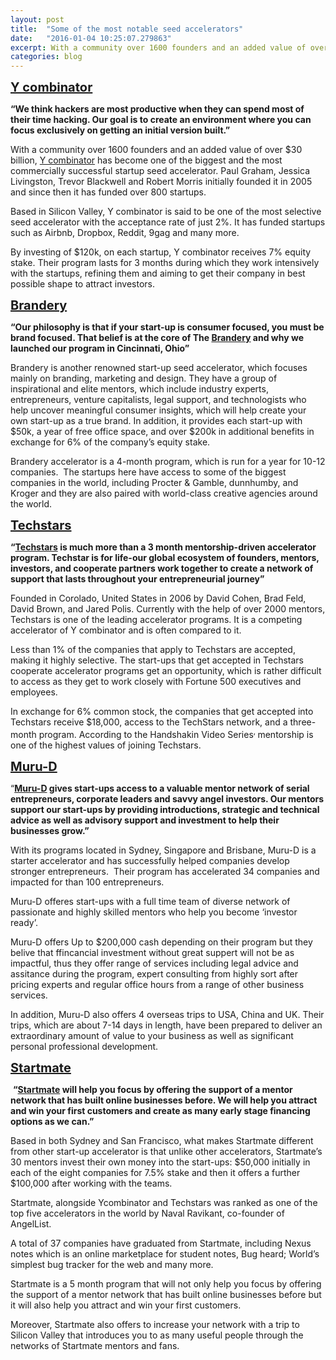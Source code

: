 ```yaml
---
layout: post
title:  "Some of the most notable seed accelerators"
date:   "2016-01-04 10:25:07.279863"
excerpt: With a community over 1600 founders and an added value of over $30 billion, <a href="http://www.ycombinator.com">Y combinator</a> has become one of the biggest and the most commercially successful startup seed accelerator. Paul Graham, Jessica Livingston, Trevor Blackwell and Robert Morris initially founded it in 2005 and since then it has funded over 800 startups.&nbsp;
categories: blog
---
```

<p><span style="font-size:20px;"><strong><u>Y combinator</u></strong></span></p>

<p><strong>&ldquo;We think hackers are most productive when they can spend most of their time hacking. Our goal is to create an environment where you can focus exclusively on getting an initial version built.&rdquo;</strong></p>

<p>With a community over 1600 founders and an added value of over $30 billion, <a href="http://www.ycombinator.com">Y combinator</a> has become one of the biggest and the most commercially successful startup seed accelerator. Paul Graham, Jessica Livingston, Trevor Blackwell and Robert Morris initially founded it in 2005 and since then it has funded over 800 startups.</p>

<p>Based in Silicon Valley, Y combinator is said to be one of the most selective seed accelerator with the acceptance rate of just 2%. It has funded startups such as Airbnb, Dropbox, Reddit, 9gag and many more.</p>

<p>By investing of $120k, on each startup, Y combinator receives 7% equity stake. Their program lasts for 3 months during which they work intensively with the startups, refining them and aiming to get their company in best possible shape to attract investors.</p>

<p><span style="font-size:20px;"><strong><u>Brandery</u></strong></span></p>

<p><strong>&ldquo;</strong><strong>Our philosophy is that if your start-up is consumer focused, you must be brand focused. That belief is at the core of The </strong><a href="http://www.brandery.org"><strong>Brandery</strong></a><strong> and why we launched our program in Cincinnati, Ohio&rdquo;</strong></p>

<p>Brandery is another renowned start-up seed accelerator, which focuses mainly on branding, marketing and design. They have a group of inspirational and elite mentors, which include industry experts, entrepreneurs, venture capitalists, legal support, and technologists who help uncover meaningful consumer insights, which will help create your own start-up as a true brand. In addition, it provides each start-up with $50k, a year of free office space, and over $200k in additional benefits in exchange for 6% of the company&rsquo;s equity stake.</p>

<p>Brandery accelerator is a 4-month program, which is run for a year for 10-12 companies.&nbsp; The startups here have access to some of the biggest companies in the world, including Procter &amp; Gamble, dunnhumby, and Kroger and they are also paired with world-class creative agencies around the world.</p>

<p><span style="font-size:20px;"><strong><u>Techstars</u></strong></span></p>

<p><strong>&ldquo;</strong><a href="http://www.techstars.com"><strong>Techstars</strong></a><strong> is much more than a 3 month mentorship-driven accelerator program. Techstar is for life-our global ecosystem of founders, mentors, investors, and cooperate partners work together to create a network of support that lasts throughout your entrepreneurial journey&rdquo;</strong></p>

<p>Founded in Corolado, United States in 2006 by David Cohen, Brad Feld, David Brown, and Jared Polis. Currently with the help of over 2000 mentors, Techstars is one of the leading accelerator programs. It is a competing accelerator of Y combinator and is often compared to it.</p>

<p>Less than 1% of the companies that apply to Techstars are accepted, making it highly selective. The start-ups that get accepted in Techstars cooperate accelerator programs get an opportunity, which is rather difficult to access as they get to work closely with Fortune 500 executives and employees.</p>

<p>In exchange for 6% common stock, the companies that get accepted into Techstars receive $18,000, access to the TechStars network, and a three-month program. According to the Handshakin Video Series<sup>, </sup>mentorship is one of the highest values of joining Techstars.</p>

<p><span style="font-size:20px;"><strong><u>Muru-D</u></strong></span></p>

<p>&ldquo;<a href="http://www.muru-d.com"><strong>Muru-D</strong></a><strong> gives start-ups access to a valuable mentor network of serial entrepreneurs, corporate leaders and savvy angel investors. Our mentors support our start-ups by providing introductions, strategic and technical advice as well as advisory support and investment to help their businesses grow.&rdquo;</strong></p>

<p>With its programs located in Sydney, Singapore and Brisbane, Muru-D is a starter accelerator and has successfully helped companies develop stronger entrepreneurs.&nbsp; Their program has accelerated 34 companies and impacted for than 100 entrepreneurs.</p>

<p>Muru-D offeres start-ups with a full time team of diverse network of passionate and highly skilled mentors who help you become &lsquo;investor ready&rsquo;.</p>

<p>Muru-D offers Up to $200,000 cash depending on their program but they belive that ffincancial investment without great suppert will not be as impactful, thus they offer range of services including legal advice and assitance during the program, expert consulting from highly sort after pricing experts and regular office hours from a range of other business services.</p>

<p>In addition, Muru-D also offers 4 overseas trips to USA, China and UK. Their trips, which are about 7-14 days in length, have been prepared to deliver an extraordinary amount of value to your business as well as significant personal professional development.</p>

<p><span style="font-size:20px;"><strong><u>Startmate</u></strong></span></p>

<p>&nbsp;<strong>&ldquo;<a href="http://www.startmate.com.au">Startmate</a> will help you focus by offering the support of a mentor network that has built online businesses before. We will help you attract and win your first customers and create as many early stage financing options as we can.&rdquo;</strong></p>

<p>Based in both Sydney and San Francisco, what makes Startmate different from other start-up accelerator is that unlike other accelerators, Startmate&rsquo;s 30 mentors invest their own money into the start-ups: $50,000 initially in each of the eight companies for 7.5% stake and then it offers a further $100,000 after working with the teams.</p>

<p>Startmate, alongside Ycombinator and Techstars was ranked as one of the top five accelerators in the world by Naval Ravikant, co-founder of AngelList.</p>

<p>A total of 37 companies have graduated from Startmate, including Nexus notes which is an online marketplace for student notes, Bug heard; World&rsquo;s simplest bug tracker for the web and many more.</p>

<p>Startmate is a 5 month program that will not only help you focus by offering the support of a mentor network that has built online businesses before but it will also help you attract and win your first customers.</p>

<p>Moreover, Startmate also offers to increase your network with a trip to Silicon Valley that introduces you to as many useful people through the networks of Startmate mentors and fans.</p>